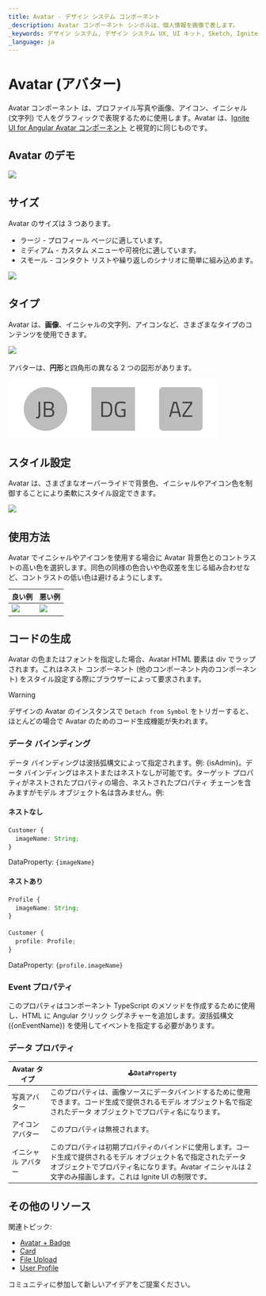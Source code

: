 ```yaml
---
title: Avatar - デザイン システム コンポーネント
_description: Avatar コンポーネント シンボルは、個人情報を画像で表します。 
_keywords: デザイン システム, デザイン システム UX, UI キット, Sketch, Ignite UI for Angular, Sketch to Angular, Angular, Angular デザイン システム, Sketch からコードをエクスポート, Angular 用のデザイン キット, Sketch HTML, Sketch to HTML, Sketch UI キット
_language: ja
---
```


# Avatar (アバター)

Avatar コンポーネント は、プロファイル写真や画像、アイコン、イニシャル (文字列) で人をグラフィックで表現するために使用します。Avatar は、[Ignite UI for Angular Avatar コンポーネント](https://jp.infragistics.com/products/ignite-ui-angular/angular/components/avatar.html) と視覚的に同じものです。

## Avatar のデモ

<img class="responsive-img" src="../images/avatar_demo.png" srcset="../images/avatar_demo@2x.png 2x" />

## サイズ

Avatar のサイズは 3 つあります。

- ラージ - プロフィール ページに適しています。
- ミディアム - カスタム メニューや可視化に適しています。
- スモール - コンタクト リストや繰り返しのシナリオに簡単に組み込めます。

<img class="responsive-img" src="../images/avatar_sizes.png" srcset="../images/avatar_sizes@2x.png 2x" />

## タイプ

Avatar は、**画像**、イニシャルの文字列、アイコンなど、さまざまなタイプのコンテンツを使用できます。

<img class="responsive-img" src="../images/avatar_content.png" srcset="../images/avatar_content@2x.png 2x" />

アバターは、**円形**と四角形の異なる 2 つの図形があります。

<img class="responsive-img" src="../images/avatar_type.png" srcset="../images/avatar_type@2x.png 2x" />

## スタイル設定

Avatar は、さまざまなオーバーライドで背景色、イニシャルやアイコン色を制御することにより柔軟にスタイル設定できます。

<img class="responsive-img" src="../images/avatar_styling.png" srcset="../images/avatar_styling@2x.png 2x" />

## 使用方法

Avatar でイニシャルやアイコンを使用する場合に Avatar 背景色とのコントラストの高い色を選択します。同色の同様の色合いや色収差を生じる組み合わせなど、コントラストの低い色は避けるようにします。

| 良い例                                                                             |悪い例                                                                              |
| ------------------------------------------------------------------------------ | ---------------------------------------------------------------------------------- |
| <img class="responsive-img" src="../images/avatar_do1.png" srcset="../images/avatar_do1@2x.png 2x" />|<img class="responsive-img" src="../images/avatar_dont1.png" srcset="../images/avatar_dont1@2x.png 2x" /> |

## コードの生成

Avatar の色またはフォントを指定した場合、Avatar HTML 要素は div でラップされます。これはネスト コンポーネント (他のコンポーネント内のコンポーネント) をスタイル設定する際にブラウザーによって要求されます。

> [!WARNING]
> デザインの Avatar のインスタンスで `Detach from Symbol` をトリガーすると、ほとんどの場合で Avatar のためのコード生成機能が失われます。

### データ バインディング

データ バインディングは波括弧構文によって指定されます。例: {isAdmin}。データ バインディングはネストまたはネストなしが可能です。ターゲット プロパティがネストされたプロパティの場合、ネストされたプロパティ チェーンを含みますがモデル オブジェクト名は含みません。例:

#### ネストなし

```typescript
Customer {
  imageName: String;
}
```

DataProperty: `{imageName}`

#### ネストあり

```typescript
Profile {
  imageName: String;
}

Customer {
  profile: Profile;
}
```

DataProperty: `{profile.imageName}`

### Event プロパティ

このプロパティはコンポーネント TypeScript のメソッドを作成するために使用し、HTML に Angular クリック シグネチャーを追加します。波括弧構文 ({onEventName}) を使用してイベントを指定する必要があります。

### データ プロパティ

| Avatar タイプ     |`🕹️DataProperty`                                                                                                                                                                                                                                                                                         |
| --------------- | -------------------------------------------------------------------------------------------------------------------------------------------------------------------------------------------------------------------------------------------------------------------------------------------------------- |
| 写真アバター|このプロパティは、画像ソースにデータバインドするために使用できます。コード生成で提供されるモデル オブジェクト名で指定されたデータ オブジェクトでプロパティ名になります。                                                                                     |
| アイコン アバター     |このプロパティは無視されます。                                                                                                                                                                                                                                                                                |
| イニシャル アバター|このプロパティは初期プロパティのバインドに使用します。コード生成で提供されるモデル オブジェクト名で指定されたデータ オブジェクトでプロパティ名になります。Avatar イニシャルは 2 文字のみ描画します。これは Ignite UI の制限です。 |

## その他のリソース

関連トピック:

- [Avatar + Badge](../patterns/avatar-badge.md)
- [Card](card.md)
- [File Upload](../patterns/file-upload.md)
- [User Profile](../patterns/user-profile.md)
  <div class="divider--half"></div>

コミュニティに参加して新しいアイデアをご提案ください。


